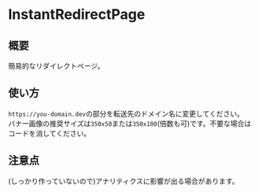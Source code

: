 # InstantRedirectPage

## 概要
簡易的なリダイレクトページ。

## 使い方
`https://you-domain.dev`の部分を転送先のドメイン名に変更してください。  
バナー画像の推奨サイズは`350x50`または`350x100`(倍数も可)です。不要な場合はコードを消してください。

## 注意点
(しっかり作っていないので)アナリティクスに影響が出る場合があります。
